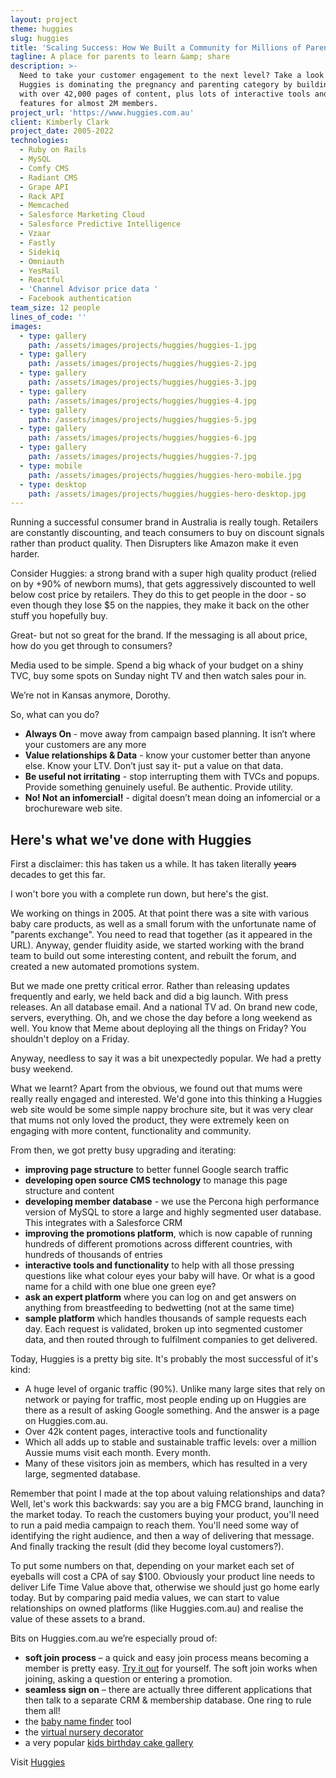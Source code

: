 ```yaml
---
layout: project
theme: huggies
slug: huggies
title: 'Scaling Success: How We Built a Community for Millions of Parents'
tagline: A place for parents to learn &amp; share
description: >-
  Need to take your customer engagement to the next level? Take a look at how
  Huggies is dominating the pregnancy and parenting category by building a site
  with over 42,000 pages of content, plus lots of interactive tools and member
  features for almost 2M members.
project_url: 'https://www.huggies.com.au'
client: Kimberly Clark
project_date: 2005-2022
technologies:
  - Ruby on Rails
  - MySQL
  - Comfy CMS
  - Radiant CMS
  - Grape API
  - Rack API
  - Memcached
  - Salesforce Marketing Cloud
  - Salesforce Predictive Intelligence
  - Vzaar
  - Fastly
  - Sidekiq
  - Omniauth
  - YesMail
  - Reactful
  - 'Channel Advisor price data '
  - Facebook authentication
team_size: 12 people
lines_of_code: ''
images:
  - type: gallery
    path: /assets/images/projects/huggies/huggies-1.jpg
  - type: gallery
    path: /assets/images/projects/huggies/huggies-2.jpg
  - type: gallery
    path: /assets/images/projects/huggies/huggies-3.jpg
  - type: gallery
    path: /assets/images/projects/huggies/huggies-4.jpg
  - type: gallery
    path: /assets/images/projects/huggies/huggies-5.jpg
  - type: gallery
    path: /assets/images/projects/huggies/huggies-6.jpg
  - type: gallery
    path: /assets/images/projects/huggies/huggies-7.jpg
  - type: mobile
    path: /assets/images/projects/huggies/huggies-hero-mobile.jpg
  - type: desktop
    path: /assets/images/projects/huggies/huggies-hero-desktop.jpg
---
```


Running a successful consumer brand in Australia is really tough. Retailers are constantly discounting, and teach consumers to buy on discount signals rather than product quality. Then Disrupters like Amazon make it even harder.

Consider Huggies: a strong brand with a super high quality product (relied on by +90% of newborn mums), that gets aggressively discounted to well below cost price by retailers. They do this to get people in the door - so even though they lose $5 on the nappies, they make it back on the other stuff you hopefully buy.

Great- but not so great for the brand. If the messaging is all about price, how do you get through to consumers?

Media used to be simple. Spend a big whack of your budget on a shiny TVC, buy some spots on Sunday night TV and then watch sales pour in.

We’re not in Kansas anymore, Dorothy.

So, what can you do?

* **Always On** - move away from campaign based planning. It isn’t where your customers are any more
* **Value relationships & Data** - know your customer better than anyone else. Know your LTV. Don’t just say it- put a value on that data.
* **Be useful not irritating** - stop interrupting them with TVCs and popups. Provide something genuinely useful. Be authentic. Provide utility.
* **No! Not an infomercial!** - digital doesn’t mean doing an infomercial or a brochureware web site.

## Here's what we've done with Huggies

First a disclaimer: this has taken us a while. It has taken literally ~~years~~ decades to get this far.

I won't bore you with a complete run down, but here's the gist.

We working on things in 2005. At that point there was a site with various baby care products, as well as a small forum with the unfortunate name of "parents exchange". You need to read that together (as it appeared in the URL). Anyway, gender fluidity aside, we started working with the brand team to build out some interesting content, and rebuilt the forum, and created a new automated promotions system.

But we made one pretty critical error. Rather than releasing updates frequently and early, we held back and did a big launch. With press releases. An all database email. And a national TV ad. On brand new code, servers, everything. Oh, and we chose the day before a long weekend as well. You know that Meme about deploying all the things on Friday? You shouldn't deploy on a Friday.

Anyway, needless to say it was a bit unexpectedly popular. We had a pretty busy weekend.

What we learnt? Apart from the obvious, we found out that mums were really really engaged and interested. We'd gone into this thinking a Huggies web site would be some simple nappy brochure site, but it was very clear that mums not only loved the product, they were extremely keen on engaging with more content, functionality and community.

From then, we got pretty busy upgrading and iterating:

* **improving page structure** to better funnel Google search traffic
* **developing open source CMS technology** to manage this page structure and content
* **developing member database** - we use the Percona high performance version of MySQL to store a large and highly segmented user database. This integrates with a Salesforce CRM
* **improving the promotions platform**, which is now capable of running hundreds of different promotions across different countries, with hundreds of thousands of entries
* **interactive tools and functionality** to help with all those pressing questions like what colour eyes your baby will have. Or what is a good name for a child with one blue one green eye?
* **ask an expert platform** where you can log on and get answers on anything from breastfeeding to bedwetting (not at the same time)
* **sample platform** which handles thousands of sample requests each day. Each request is validated, broken up into segmented customer data, and then routed through to fulfilment companies to get delivered.

Today, Huggies is a pretty big site. It's probably the most successful of it's kind:

* A huge level of organic traffic (90%). Unlike many large sites that rely on network or paying for traffic, most people ending up on Huggies are there as a result of asking Google something. And the answer is a page on Huggies.com.au.
* Over 42k content pages, interactive tools and functionality
* Which all adds up to stable and sustainable traffic levels: over a million Aussie mums visit each month. Every month.
* Many of these visitors join as members, which has resulted in a very large, segmented database.

Remember that point I made at the top about valuing relationships and data? Well, let's work this backwards: say you are a big FMCG brand, launching in the market today. To reach the customers buying your product, you'll need to run a paid media campaign to reach them. You'll need some way of identifying the right audience, and then a way of delivering that message. And finally tracking the result (did they become loyal customers?).

To put some numbers on that, depending on your market each set of eyeballs will cost a CPA of say $100. Obviously your product line needs to deliver Life Time Value above that, otherwise we should just go home early today. But by comparing paid media values, we can start to value relationships on owned platforms (like Huggies.com.au) and realise the value of these assets to a brand.

Bits on Huggies.com.au we’re especially proud of:

* **soft join process** – a quick and easy join process means becoming a member is pretty easy. [Try it out](https://www.huggies.com.au/join) for yourself. The soft join works when joining, asking a question or entering a promotion.
* **seamless sign on** – there are actually three different applications that then talk to a separate CRM & membership database. One ring to rule them all!
* the [baby name finder](https://www.huggies.com.au/baby-names/ "baby name finder") tool
* the [virtual nursery decorator](https://www.huggies.com.au/pregnancy/baby-nursery/baby-room-decorator "virtual nursery decorator")
* a very popular [kids birthday cake gallery](https://www.huggies.com.au/kids-birthday-cakes "kids birthday cake gallery")

Visit [Huggies](http://www.huggies.com.au/%22)
